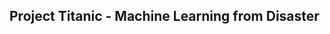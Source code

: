 ## Project Titanic - Machine Learning from Disaster

<a href= https://www.kaggle.com/c/titanic/data>